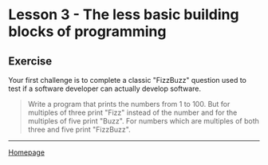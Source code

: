 # Lesson 3 - The less basic building blocks of programming

## Exercise
Your first challenge is to complete a classic "FizzBuzz" question used to test if a software developer can actually develop software.
> Write a program that prints the numbers from 1 to 100. But for multiples of three print "Fizz" instead of the number and for the multiples of five print "Buzz". For numbers which are multiples of both three and five print "FizzBuzz".

---
[Homepage](../index.md)
